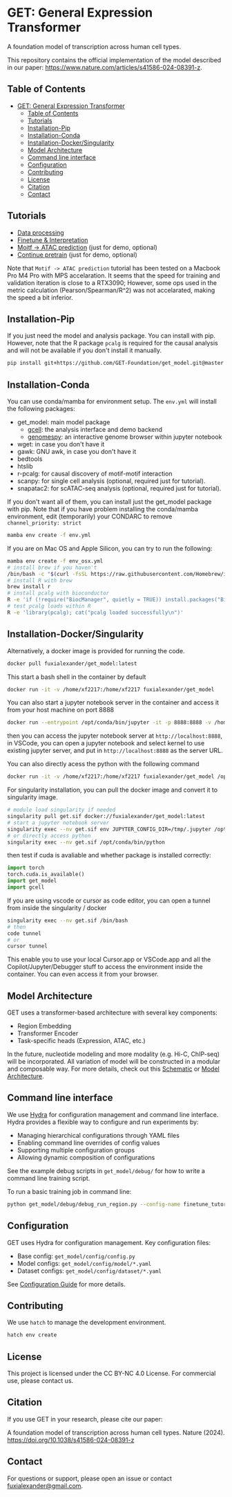 # GET: General Expression Transformer

A foundation model of transcription across human cell types.

This repository contains the official implementation of the model described in our paper: https://www.nature.com/articles/s41586-024-08391-z.


## Table of Contents

- [GET: General Expression Transformer](#get-general-expression-transformer)
  - [Table of Contents](#table-of-contents)
  - [Tutorials](#tutorials)
  - [Installation-Pip](#installation-pip)
  - [Installation-Conda](#installation-conda)
  - [Installation-Docker/Singularity](#installation-dockersingularity)
  - [Model Architecture](#model-architecture)
  - [Command line interface](#command-line-interface)
  - [Configuration](#configuration)
  - [Contributing](#contributing)
  - [License](#license)
  - [Citation](#citation)
  - [Contact](#contact)

## Tutorials
- [Data processing](tutorials/prepare_pbmc.ipynb)
- [Finetune & Interpretation](tutorials/finetune_pbmc.ipynb) 
- [Moitf -> ATAC prediction](tutorials/predict_atac.ipynb) (just for demo, optional)
- [Continue pretrain](tutorials/pretrain_pbmc.ipynb) (just for demo, optional)

Note that `Motif -> ATAC prediction` tutorial has been tested on a Macbook Pro M4 Pro with MPS accelaration. It seems that the speed for training and validation iteration is close to a RTX3090; 
However, some ops used in the metric calculation (Pearson/Spearman/R^2) was not accelarated, making the speed a bit inferior. 

## Installation-Pip
If you just need the model and analysis package. You can install with pip. However, note that the R package `pcalg` is required for the causal analysis and will not be available if you don't install it manually.
```bash
pip install git+https://github.com/GET-Foundation/get_model.git@master
```

## Installation-Conda

You can use conda/mamba for environment setup. The `env.yml` will install the following packages:
- get_model: main model package
  - [gcell](https://github.com/GET-Foundation/gcell): the analysis interface and demo backend
  - [genomespy](https://github.com/fuxialexander/genomespy): an interactive genome browser within jupyter notebook
- wget: in case you don't have it
- gawk: GNU awk, in case you don't have it
- bedtools
- htslib
- r-pcalg: for causal discovery of motif-motif interaction
- scanpy: for single cell analysis (optional, required just for tutorial).
- snapatac2: for scATAC-seq analysis (optional, required just for tutorial).  

If you don't want all of them, you can install just the get_model package with pip.
Note that if you have problem installing the conda/mamba environment, edit (temporarily) your CONDARC to remove `channel_priority: strict` 
```bash
mamba env create -f env.yml
```
If you are on Mac OS and Apple Silicon, you can try to run the following:
```bash
mamba env create -f env_osx.yml
# install brew if you haven't
/bin/bash -c "$(curl -fsSL https://raw.githubusercontent.com/Homebrew/install/HEAD/install.sh)"
# install R with brew
brew install r
# install pcalg with bioconductor
R -e 'if (!require("BiocManager", quietly = TRUE)) install.packages("BiocManager", repos="https://cloud.r-project.org"); BiocManager::install("pcalg")'
# test pcalg loads within R
R -e 'library(pcalg); cat("pcalg loaded successfully\n")'
```

## Installation-Docker/Singularity

Alternatively, a docker image is provided for running the code. 

```bash
docker pull fuxialexander/get_model:latest
```
This start a bash shell in the container by default
```bash
docker run -it -v /home/xf2217:/home/xf2217 fuxialexander/get_model 
```

You can also start a jupyter notebook server in the container and access it from your host machine on port 8888

```bash
docker run --entrypoint /opt/conda/bin/jupyter -it -p 8888:8888 -v /home/xf2217:/home/xf2217 fuxialexander/get_model notebook --allow-root --ip 0.0.0.0 --no-browser --NotebookApp.token='' --NotebookApp.password='' # add password if you want
```
then you can access the jupyter notebook server at `http://localhost:8888`, in VSCode, you can open a jupyter notebook and select kernel to use existing jupyter server, and put in `http://localhost:8888` as the server URL.

You can also directly acess the python with the following command
```bash
docker run -it -v /home/xf2217:/home/xf2217 fuxialexander/get_model /opt/conda/bin/python /some/script/to/run.py
```

For singularity installation, you can pull the docker image and convert it to singularity image. 
```bash
# module load singularity if needed 
singularity pull get.sif docker://fuxialexander/get_model:latest
# start a jupyter notebook server
singularity exec --nv get.sif env JUPYTER_CONFIG_DIR=/tmp/.jupyter /opt/conda/bin/jupyter notebook --allow-root --ip 0.0.0.0 --no-browser --NotebookApp.token='' --NotebookApp.password=''
# or directly access python
singularity exec --nv get.sif /opt/conda/bin/python
```

then test if cuda is avaliable and whether package is installed correctly:
```python
import torch
torch.cuda.is_available()
import get_model
import gcell
```

If you are using vscode or cursor as code editor, you can open a tunnel from inside the singularity / docker
```bash
singularity exec --nv get.sif /bin/bash
# then 
code tunnel
# or 
cursor tunnel
```
This enable you to use your local Cursor.app or VSCode.app and all the Copilot/Jupyter/Debugger stuff to access the environment inside the container. You can even access it from your browser.


## Model Architecture

GET uses a transformer-based architecture with several key components:
- Region Embedding
- Transformer Encoder
- Task-specific heads (Expression, ATAC, etc.)

In the future, nucleotide modeling and more modality (e.g. Hi-C, ChIP-seq) will be incorporated. All variation of model will be constructed in a modular and composable way.
For more details, check out this [Schematic](https://fuxialexander.github.io/get_model/model.html) or [Model Architecture](tutorials/Model%20Customization.md).

## Command line interface

We use [Hydra](https://hydra.cc) for configuration management and command line interface. Hydra provides a flexible way to configure and run experiments by:

- Managing hierarchical configurations through YAML files
- Enabling command line overrides of config values
- Supporting multiple configuration groups
- Allowing dynamic composition of configurations

See the example debug scripts in `get_model/debug/` for how to write a command line training script.

To run a basic training job in command line:
```bash
python get_model/debug/debug_run_region.py --config-name finetune_tutorial stage=fit
```

## Configuration

GET uses Hydra for configuration management. Key configuration files:

- Base config: `get_model/config/config.py`
- Model configs: `get_model/config/model/*.yaml`
- Dataset configs: `get_model/config/dataset/*.yaml`

See [Configuration Guide](tutorials/Configuration.md) for more details.

## Contributing

We use `hatch` to manage the development environment.

```bash
hatch env create
```


## License

This project is licensed under the CC BY-NC 4.0 License. For commercial use, please contact us.

## Citation

If you use GET in your research, please cite our paper:

A foundation model of transcription across human cell types. Nature (2024). https://doi.org/10.1038/s41586-024-08391-z


## Contact

For questions or support, please open an issue or contact [fuxialexander@gmail.com](mailto:fuxialexander@gmail.com).
